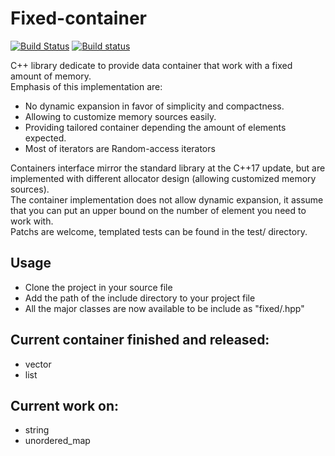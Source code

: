 # Fixed-container
[![Build Status](https://travis-ci.org/Surrog/fixed-container.svg?branch=master)](https://travis-ci.org/Surrog/fixed-container)
[![Build status](https://ci.appveyor.com/api/projects/status/mieyx1cj33ckdgi0?svg=true)](https://ci.appveyor.com/project/Surrog/fixed-container)

C++ library dedicate to provide data container that work with a fixed amount of memory.  
Emphasis of this implementation are:
- No dynamic expansion in favor of simplicity and compactness.
- Allowing to customize memory sources easily.
- Providing tailored container depending the amount of elements expected.
- Most of iterators are Random-access iterators   

Containers interface mirror the standard library at the C++17 update, but are implemented with different allocator design (allowing customized memory sources).  
The container implementation does not allow dynamic expansion, it assume that you can put an upper bound on the number of element you need to work with.   
Patchs are welcome, templated tests can be found in the test/ directory.

## Usage
- Clone the project in your source file
- Add the path of the include directory to your project file
- All the major classes are now available to be include as "fixed/<class name>.hpp" 

## Current container finished and released:
- vector
- list

## Current work on:
- string
- unordered_map
